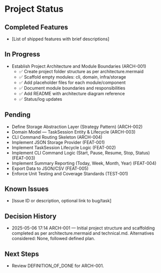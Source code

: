 # Project Status

## Completed Features
- [List of shipped features with brief descriptions]

## In Progress
- Establish Project Architecture and Module Boundaries (ARCH-001)
  - ✅ Create project folder structure as per architecture.mermaid
  - ✅ Scaffold empty modules: cli, domain, infra/storage
  - ✅ Add placeholder files for each module/component
  - ✅ Document module boundaries and responsibilities
  - ✅ Add README with architecture diagram reference
  - ✅ Status/log updates

## Pending
- Define Storage Abstraction Layer (Strategy Pattern) (ARCH-002)
- Domain Model — TaskSession Entity & Lifecycle (ARCH-003)
- CLI Command Routing Skeleton (ARCH-004)
- Implement JSON Storage Provider (FEAT-001)
- Implement TaskSession Lifecycle Logic (FEAT-002)
- Implement CLI Command Logic (Start, Pause, Resume, Stop, Status) (FEAT-003)
- Implement Summary Reporting (Today, Week, Month, Year) (FEAT-004)
- Export Data to JSON/CSV (FEAT-005)
- Enforce Unit Testing and Coverage Standards (TEST-001)


## Known Issues
- [Issue ID or description, optional link to bug/task]

## Decision History
- 2025-05-06 17:14 ARCH-001 — Initial project structure and scaffolding completed as per architecture.mermaid and technical.md. Alternatives considered: None, followed defined plan.

## Next Steps
- Review DEFINITION_OF_DONE for ARCH-001.
